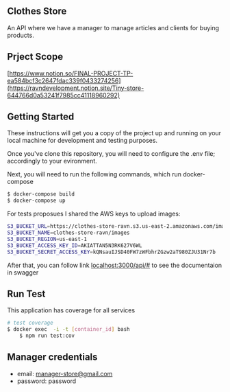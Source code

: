 ## Clothes Store

An API where we have a manager to manage articles and clients for buying products.

## Prject Scope

[https://www.notion.so/FINAL-PROJECT-TP-ea584bcf3c2647fdac339f0433274256](https://ravndevelopment.notion.site/Tiny-store-644766d0a53241f7985cc41118960292)

## Getting Started

These instructions will get you a copy of the project up and running on your
local machine for development and testing purposes.

Once you've clone this repository, you will need to configure the .env file;
accordingly to your evironment.

Next, you will need to run the following commands, which run docker-compose

```bash
$ docker-compose build
$ docker-compose up
```

For tests proposues I shared the AWS keys to upload images:
```bash
S3_BUCKET_URL=https://clothes-store-ravn.s3.us-east-2.amazonaws.com/images
S3_BUCKET_NAME=clothes-store-ravn/images
S3_BUCKET_REGION=us-east-1
S3_BUCKET_ACCESS_KEY_ID=AKIATTAN5N3RK627V6WL
S3_BUCKET_SECRET_ACCESS_KEY=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
```

After that, you can follow link [localhost:3000/api/#](localhost:3000/api/#) to see the documentaion in swagger


## Run Test

This application has coverage for all services
```bash
# test coverage
$ docker exec  -i -t [container_id] bash
    $ npm run test:cov
```

## Manager credentials

- email: manager-store@gmail.com
- password: password


